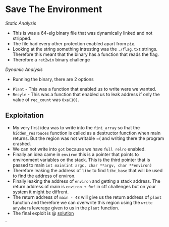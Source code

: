 # Save The Environment

*Static Analysis*

- This is was a 64-elg binary file that was dynamically linked and not stripped.
- The file had every other protection enabled apart from `pie`.
- Looking at the string something intresting was the `./flag.txt` strings. Therefore this meant that the binary has a function that reads the flag.
- Therefore a `ret2win` binary challenge

*Dynamic Analysis*

- Running the binary, there are 2 options

* `Plant`
        - This was a function that enabled us to write were we wanted.
* `Recyle`
      - This was a function that enabled us to leak address if only the value
      of `rec_count` was `0xa(10)`.
       
 ## Exploitation
 
 - My very first idea was to write into the `fini_array` so that the `hidden_resrouces`
 function is called as a destructor function when main returns. But the region was not writable =(
 and writing there the program crashed.
 - We can not write into `got` because we have `full relro` enabled.
 - Finally an idea came in `environ` this is a pointer that points to environment variables
 on the stack. This is the third pointer that is passed to main `int main(int argc, char **argv, char **environ)`
 - Therefore leaking the address of `libc` to find `libc_base` that will be used to find the address of environ.
 - Finally leaking the address of `environ` and getting a stack address. The return address of main is `environ + 0xf` in ctf challenges
 but on your system it might be diffrent.
 - The return address of `main - 48` will give us the return address of `plant` function and therefore we can overwrite this 
 region using the `write anywhere` leverage given to us in the `plant` function.
 - The final exploit is @ [solution](exploit.py)


 `
